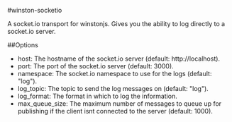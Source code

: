 
#winston-socketio

A socket.io transport for winstonjs.  Gives you the ability to log directly to a socket.io server.

##Options

* host: The hostname of the socket.io server (default: http://localhost).
* port: The port of the socket.io server (default: 3000).
* namespace: The socket.io namespace to use for the logs (default: "log").
* log_topic: The topic to send the log messages on (default: "log").
* log_format: The format in which to log the information.
* max_queue_size: The maximum number of messages to queue up for publishing if the client isnt connected to the server (default: 1000).
